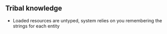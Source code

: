 ## Tribal knowledge

- Loaded resources are untyped, system relies on you remembering the strings for each entity
